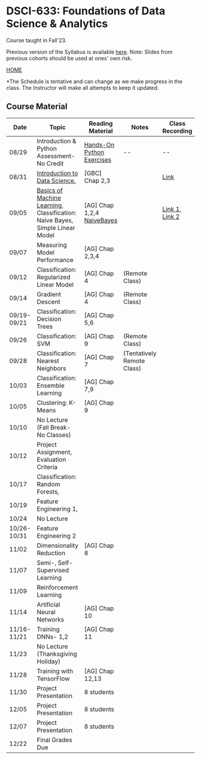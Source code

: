 
# DSCI-633: Foundations of Data Science & Analytics
Course taught in Fall'23.

Previous version of the Syllabus is available [here](https://github.com/aiforsec/RIT-DSCI-633-FDS/blob/main/Syllabus/README-2022-deprecated.md). Note: Slides from previous cohorts should be used at ones' own risk.

[HOME](https://github.com/aiforsec/RIT-DSCI-633-FDS)

*The Schedule is tentative and can change as we make progress in the class. The Instructor will make all attempts to keep it updated.
## Course Material
| Date | Topic | Reading Material| Notes | Class Recording|
|-------|----------|---------------|-----------|----------|
| 08/29 |Introduction & Python Assessment-No Credit | [Hands-On Python Exercises](https://github.com/aiforsec/RIT-DSCI-633-FDS/blob/main/Syllabus/Lecture00) | -- | --|
| 08/31 |[Introduction to Data Science. ](https://github.com/aiforsec/RIT-DSCI-633-FDS/blob/main/Syllabus/Lecture01/Lec01.pptx) | [GBC] Chap 2,3| | [Link](https://rit.zoom.us/rec/share/iljfDog1m0bnvH7ZxanJIqPdjXdZPYtCws0DYmxE1P0BrdiKH1r3sWfDDVNBjcsl.ZYSUPn8DSjqYHUjK) |
| 09/05 |[Basics of Machine Learning](https://github.com/aiforsec/RIT-DSCI-633-FDS/blob/main/Syllabus/Lecture02/Lec02.pptx), Classification: Naive Bayes, Simple Linear Model| [AG] Chap 1,2,4 [NaiveBayes](https://www.cs.cmu.edu/~tom/mlbook/NBayesLogReg.pdf)| |[Link 1](https://rit.zoom.us/rec/share/bzPhOXUafxG_D047OoxAbka6WQJCqxzijlvexwPEdSZhHZHNWE36BVem3ojYoCXg.yZgiu0N_bs7oqgG5), [Link 2](https://rit.zoom.us/rec/share/k_VIXx5hMJh8P-HS5uQzXO_gIoBwRMDrJoCR-D-qCqxoQk7PqNDYuJoiUsr2uG1W.t1JbNPBySdWr-9h3) |
| 09/07 |Measuring Model Performance|[AG] Chap 2,3,4| | |
| 09/12 |Classification: Regularized Linear Model|[AG] Chap 4 | (Remote Class) | |
| 09/14 | Gradient Descent | [AG] Chap 4 | (Remote Class) |  |
| 09/19-09/21 | Classification: Decision Trees | [AG] Chap 5,6 | | |
| 09/26 | Classification: SVM| [AG] Chap 9 | (Remote Class) |  |
| 09/28 | Classification: Nearest Neighbors| [AG] Chap 7 | (Tentatively Remote Class)| |
| 10/03 | Classification: Ensemble Learning| [AG] Chap 7,9 | |  |
| 10/05 | Clustering: K-Means|[AG] Chap 9 |  | |
| 10/10 | No Lecture (Fall Break- No Classes) | |  | |
| 10/12 | Project Assignment, Evaluation Criteria| |  | |
| 10/17 | Classification: Random Forests, | |  | |
| 10/19 | Feature Engineering 1, | |  |  |
| 10/24 | No Lecture | |  | |
| 10/26-10/31|Feature Engineering 2 | |  |  |
| 11/02 | Dimensionality Reduction|[AG] Chap 8|    |  |
| 11/07 |Semi-, Self-Supervised Learning| |  | |
| 11/09 | Reinforcement Learning| | |  |
| 11/14 | Artificial Neural Networks|[AG] Chap 10 | | |
| 11/16-11/21 | Training DNNs- 1,2|[AG] Chap 11 |  | |
| 11/23 | No Lecture (Thanksgiving Holiday)| | | |
| 11/28 | Training with TensorFlow | [AG] Chap 12,13 |   |  |
| 11/30 | Project Presentation| 8 students| | |
| 12/05 | Project Presentation| 8 students| | |
| 12/07 | Project Presentation| 8 students| | |
| 12/22 | Final Grades Due | |  | |
